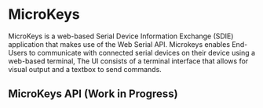 # MicroKeys
MicroKeys is a web-based Serial Device Information Exchange (SDIE) application that makes use of the Web Serial API. Microkeys enables End-Users to communicate with connected serial devices on their device using a web-based terminal, The UI consists of a terminal interface that allows for visual output and a textbox to send commands. 

## MicroKeys API (Work in Progress)
